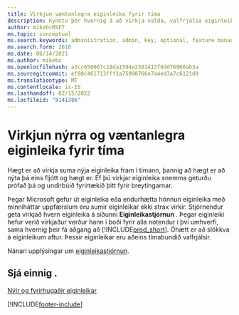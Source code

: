 ```yaml
---
title: Virkjun væntanlegra eiginleika fyrir tíma
description: Kynntu þér hvernig á að virkja valda, valfrjálsa eiginleika áður en þeir eru sjálfkrafa innleiddir.
author: mikebcMSFT
ms.topic: conceptual
ms.search.keywords: administration, admin, key, optional, feature management, early access, preview
ms.search.form: 2610
ms.date: 06/14/2021
ms.author: mikebc
ms.openlocfilehash: a3cc650067c18da1594e2381413f8dd76966ab3a
ms.sourcegitcommit: ef80c461713fff1a75998766e7a4ed3a7c6121d0
ms.translationtype: MT
ms.contentlocale: is-IS
ms.lasthandoff: 02/15/2022
ms.locfileid: "8141386"
---
```

# <a name="enabling-new-and-upcoming-features-ahead-of-time"></a>Virkjun nýrra og væntanlegra eiginleika fyrir tíma

Hægt er að virkja suma nýja eiginleika fram í tímann, þannig að hægt er að nýta þá eins fljótt og hægt er. Ef þú virkjar eiginleika snemma geturðu prófað þá og undirbúið fyrirtækið þitt fyrir breytingarnar.

Þegar Microsoft gefur út eiginleika eða endurhætta hönnun eiginleika með minniháttar uppfærslum eru sumir eiginleikar ekki strax virkir. Stjórnendur geta virkjað hvern eiginleika á síðunni **Eiginleikastjórnun** . Þegar eiginleiki hefur verið virkjaður verður hann í boði fyrir alla notendur í því umhverfi, sama hvernig þeir fá aðgang að [!INCLUDE[prod_short](includes/prod_short.md)]. Óhætt er að slökkva á eiginleikum aftur. Þessir eiginleikar eru aðeins tímabundið valfrjálsir.

Nánari upplýsingar um [eiginleikastjórnun](/dynamics365/business-central/dev-itpro/administration/feature-management).  

## <a name="see-also"></a>Sjá einnig .

[Nýir og fyrirhugaðir eiginleikar](/dynamics365-release-plan/2021wave1/)  


[!INCLUDE[footer-include](includes/footer-banner.md)]